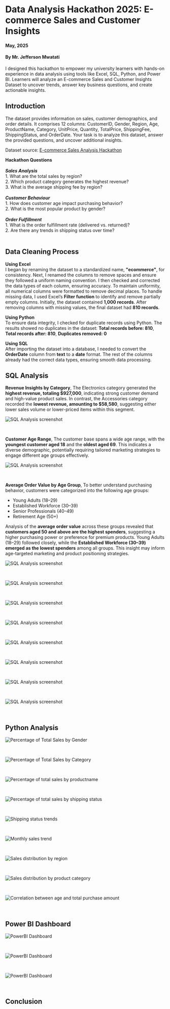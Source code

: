 # Data Analysis Hackathon 2025: E-commerce Sales and Customer Insights

#### **May, 2025** 
#### **By Mr. Jefferson Mwatati**
I designed this hackathon to empower my university learners with hands-on experience in data analysis using tools like Excel, SQL, Python, and Power BI. Learners will analyze an E-commerce Sales and Customer Insights Dataset to uncover trends, answer key business questions, and create actionable insights.

## Introduction
The dataset provides information on sales, customer demographics, and order details. It comprises 12 columns: CustomerID, Gender, Region, Age, ProductName, Category, UnitPrice, Quantity, TotalPrice, ShippingFee, ShippingStatus, and OrderDate. Your task is to analyze this dataset, answer the provided questions, and uncover additional insights.

Dataset source: [E-commerce Sales Analysis Hackathon](https://github.com/jeffersonmwatati/E-commerce-Sales-Analysis-Hackathon/blob/64527b0963ecab250ac30d546b2417a0cdfe6f42/raw-dataset-e-commerce-sales-and-customer-insights-dataset.csv)

**Hackathon Questions**<br/>
 <br/>
***Sales Analysis***<br/>
    1. What are the total sales by region?<br/>
    2. Which product category generates the highest revenue?<br/>
    3. What is the average shipping fee by region?<br/>
    <br/>
***Customer Behaviour***<br/>
    1. How does customer age impact purchasing behavior?<br/>
    2. What is the most popular product by gender?<br/>
    <br/>
***Order Fulfillment***<br/>
    1. What is the order fulfillment rate (delivered vs. returned)?<br/>
    2. Are there any trends in shipping status over time?<br/>
    <br/>

## Data Cleaning Process
**Using Excel** <br/>
I began by renaming the dataset to a standardized name, **"ecommerce"**, for consistency. Next, I renamed the columns to remove spaces and ensure they followed a uniform naming convention. I then checked and corrected the data types of each column, ensuring accuracy. To maintain uniformity, all numerical columns were formatted to remove decimal places. To handle missing data, I used Excel’s **Filter function** to identify and remove partially empty columns. Initially, the dataset contained **1,000 records**. After removing columns with missing values, the final dataset had **810 records**.

**Using Python** <br/>
To ensure data integrity, I checked for duplicate records using Python. The results showed no duplicates in the dataset: **Total records before: 810**, **Total records after: 810**, **Duplicates removed: 0**

**Using SQL** <br/>
After importing the dataset into a database, I needed to convert the **OrderDate** column from **text** to a **date** format. The rest of the columns already had the correct data types, ensuring smooth data processing.


## SQL Analysis
**Revenue Insights by Category**, The Electronics category generated the **highest revenue, totaling $927,000**, indicating strong customer demand and high-value product sales. In contrast, the Accessories category recorded the **lowest revenue, amounting to $58,580**, suggesting either lower sales volume or lower-priced items within this segment.
<p align="left"> <img src="img/01HighestLowestRevenueCategories.PNG" alt="SQL Analysis screenshot"> </p>
<br/>
 
**Customer Age Range**, The customer base spans a wide age range, with the **youngest customer aged 18** and the **oldest aged 69**. This indicates a diverse demographic, potentially requiring tailored marketing strategies to engage different age groups effectively.
<p align="left"> <img src="img/02YoungestOldestCustomerAge.PNG" alt="SQL Analysis screenshot"> </p>
<br/>
 
**Average Order Value by Age Group**, To better understand purchasing behavior, customers were categorized into the following age groups:
+ Young Adults (18–29)
+ Established Workforce (30–39)
+ Senior Professionals (40–49)
+ Retirement Age (50+)<br/>

Analysis of the **average order value** across these groups revealed that **customers aged 50 and above are the highest spenders**, suggesting a higher purchasing power or preference for premium products. Young Adults (18–29) followed closely, while the **Established Workforce (30–39) emerged as the lowest spenders** among all groups. This insight may inform age-targeted marketing and product positioning strategies.
<p align="left"> <img src="img/03AverageOrderValuebyAgeGroup.PNG" alt="SQL Analysis screenshot"> </p>
<br/>
 
<p align="left"> <img src="img/04NumberofPurchasesbyAgeGroup.PNG" alt="SQL Analysis screenshot"> </p>
<br/>

<p align="left"> <img src="img/05PurchaseDistributionbyAgeGroupandCategory.PNG" alt="SQL Analysis screenshot"> </p>
<br/>

<p align="left"> <img src="img/06ProductPurchasesbyGender.PNG" alt="SQL Analysis screenshot"> </p>
<br/>
 
<p align="left"> <img src="img/07TopPurchasedProductbyGender.PNG" alt="SQL Analysis screenshot"> </p>
<br/>
 
<p align="left"> <img src="img/08OrderFulfillmentDeliveryPerformanceAnalysis.PNG" alt="SQL Analysis screenshot"> </p>
<br/>

<p align="left"> <img src="img/09MostExpensiveCheapestProducts.PNG" alt="SQL Analysis screenshot"> </p>
<br/>

<p align="left"> <img src="img/10TotalProductsCategoriesOverview.PNG" alt="SQL Analysis screenshot"> </p>
<br/>



## Python Analysis

<p align="left"> <img src="img/percentageoftotalsalesbygender.PNG" alt="Percentage of Total Sales by Gender"> </p>
<br/>

<p align="left"> <img src="img/percentageoftotalsalesbycategory.PNG" alt="Percentage of Total Sales by Category"> </p>
<br/>

<p align="left"> <img src="img/percentageoftotalsalesbyproductname.PNG" alt="Percentage of total sales by productname"> </p>
<br/>

<p align="left"> <img src="img/percentageoftotalsalesbyshippingstatus.PNG" alt="Percentage of total sales by shipping status"> </p>
<br/>

<p align="left"> <img src="img/shippingstatustrends.PNG" alt="Shipping status trends"> </p>
<br/>

<p align="left"> <img src="img/monthlysalestrend.PNG" alt="Monthly sales trend"> </p>
<br/>

<p align="left"> <img src="img/salesdistributionbyregion.PNG" alt="Sales distribution by region"> </p>
<br/>

<p align="left"> <img src="img/salesdistributionbyproductcategory.PNG" alt="Sales distribution by product category"> </p>
<br/>

<p align="left"> <img src="img/correlationbetweenageandtotalpurchaseamount.PNG" alt="Correlation between age and total purchase amount"> </p>
<br/>





## Power BI Dashboard

<p align="left"> <img src="img/PowerBI-Dashboard02.PNG" alt="PowerBI Dashboard"> </p>
<br/>

<p align="left"> <img src="img/PowerBI-Dashboard03.PNG" alt="PowerBI Dashboard"> </p>
<br/>

<p align="left"> <img src="img/PowerBI-Dashboard04.PNG" alt="PowerBI Dashboard"> </p>
<br/>

## Conclusion



